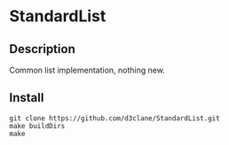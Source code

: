 # StandardList

## Description 

Common list implementation, nothing new.

## Install 

```
git clone https://github.com/d3clane/StandardList.git
make buildDirs
make
```
